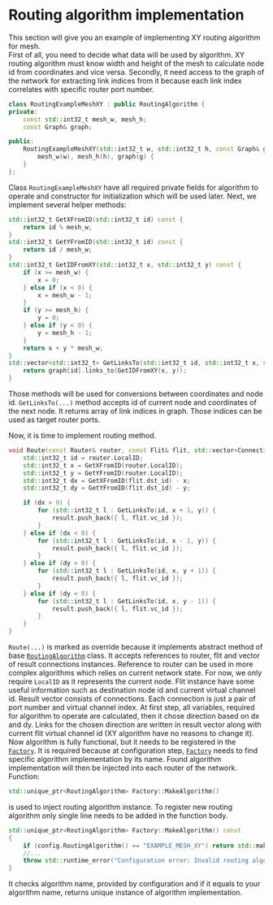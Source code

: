 # Routing algorithm implementation


This section will give you an example of implementing XY routing algorithm for mesh.<br>
First of all, you need to decide what data will be used by algorithm. 
XY routing algorithm must know width and height of the mesh to calculate 
node id from coordinates and vice versa. 
Secondly, it need access to the graph of the network for extracting link 
indices from it because each link index correlates with specific router port number.

```c++
class RoutingExampleMeshXY : public RoutingAlgorithm {
private:
	const std::int32_t mesh_w, mesh_h;
	const Graph& graph;

public:
	RoutingExampleMeshXY(std::int32_t w, std::int32_t h, const Graph& g) :
		mesh_w(w), mesh_h(h), graph(g) {
	}
};
```


Class ```RoutingExampleMeshXY``` have all required private fields for algorithm to operate 
and constructor for initialization which will be used later.
Next, we implement several helper methods:
```c++
std::int32_t GetXFromID(std::int32_t id) const {
	return id % mesh_w;
}
std::int32_t GetYFromID(std::int32_t id) const {
	return id / mesh_w;
}
std::int32_t GetIDFromXY(std::int32_t x, std::int32_t y) const {
	if (x >= mesh_w) {
		x = 0;
	} else if (x < 0) {
		x = mesh_w - 1;
	}
	if (y >= mesh_h) {
		y = 0;
	} else if (y < 0) {
		y = mesh_h - 1;
	}
	return x + y * mesh_w;
}
std::vector<std::int32_t> GetLinksTo(std::int32_t id, std::int32_t x, std::int32_t y) const {
	return graph[id].links_to(GetIDFromXY(x, y));
}
```

Those methods will be used for conversions between coordinates and node id. ```GetLinksTo(...)``` method accepts id of current node and coordinates of the next node. It returns array of link indices in graph. Those indices can be used as target router ports.


Now, it is time to implement routing method.

```c++
void Route(const Router& router, const Flit& flit, std::vector<Connection>& result) const override {
	std::int32_t id = router.LocalID;
	std::int32_t x = GetXFromID(router.LocalID);
	std::int32_t y = GetYFromID(router.LocalID);
	std::int32_t dx = GetXFromID(flit.dst_id) - x;
	std::int32_t dy = GetYFromID(flit.dst_id) - y;

	if (dx > 0) {
		for (std::int32_t l : GetLinksTo(id, x + 1, y)) {
			result.push_back({ l, flit.vc_id });
		}
	} else if (dx < 0) {
		for (std::int32_t l : GetLinksTo(id, x - 1, y)) {
			result.push_back({ l, flit.vc_id });
		}
	} else if (dy > 0) {
		for (std::int32_t l : GetLinksTo(id, x, y + 1)) {
			result.push_back({ l, flit.vc_id });
		}
	} else if (dy < 0) {
		for (std::int32_t l : GetLinksTo(id, x, y - 1)) {
			result.push_back({ l, flit.vc_id });
		}
	}
}
```

```Route(...)``` is marked as override because it implements abstract method of base 
[```RoutingAlgorithm```](/developer_manual/class_description/routing/routing_algorithm.md) class. 
It accepts references to router, flit and vector of result connections instances. 
Reference to router can be used in more complex algorithms which relies on current network state. 
For now, we only require ```LocalID``` as it represents the current node. Flit instance have some useful 
information such as destination node id and current virtual channel id. Result vector consists of connections. 
Each connection is just a pair of port number and virtual channel index. 
At first step, all variables, required for algorithm to operate are calculated, then it chose direction based on dx and dy. 
Links for the chosen direction are written in result vector along with current flit virtual channel id (XY algorithm have no reasons to change it).
Now algorithm is fully functional, but it needs to be registered in the 
[```Factory```](/developer_manual/class_description/configuration/factory.md). 
It is required because at configuration step, 
[```Factory```](/developer_manual/class_description/configuration/factory.md) 
needs to find specific algorithm implementation by its name. 
Found algorithm implementation will then be injected into each router of the network.
Function: 
```c++ 
std::unique_ptr<RoutingAlgorithm> Factory::MakeAlgorithm()
``` 
is used to inject routing algorithm instance. 
To register new routing algorithm only single line needs to be added in the function body.

```c++
std::unique_ptr<RoutingAlgorithm> Factory::MakeAlgorithm() const
{
	if (config.RoutingAlgorithm() == "EXAMPLE_MESH_XY") return std::make_unique<RoutingExampleMeshXY>(config.DimX(), config.DimY(), config.TopologyGraph());
    //...
	throw std::runtime_error("Configuration error: Invalid routing algorithm [" + config.RoutingAlgorithm() + "].");
}
```

It checks algorithm name, provided by configuration and if it equals to your algorithm name, returns unique instance of algorithm implementation.


